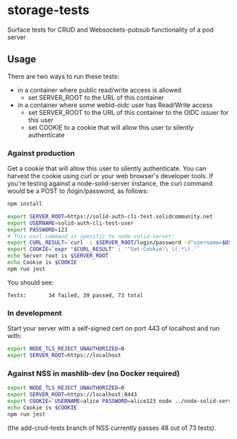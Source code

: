 # storage-tests
Surface tests for CRUD and Websockets-pubsub functionality of a pod server

## Usage

There are two ways to run these tests:
* in a container where public read/write access is allowed
  - set SERVER_ROOT to the URL of this container
* in a container where some webid-oidc user has Read/Write access
  - set SERVER_ROOT to the URL of this container to the OIDC issuer for this user
  - set COOKIE to a cookie that will allow this user to silently authenticate

### Against production
Get a cookie that will allow this user to silently authenticate.
You can harvest the cookie using curl or your web browser's developer tools.
If you're testing against a node-solid-server instance, the curl command
would be a POST to /login/password, as follows:

```sh
npm install

export SERVER_ROOT=https://solid-auth-cli-test.solidcommunity.net
export USERNAME=solid-auth-cli-test-user
export PASSWORD=123
# This curl command is specific to node-solid-server:
export CURL_RESULT=`curl -i $SERVER_ROOT/login/password -d"username=$USERNAME&password=$PASSWORD" | grep Set-Cookie`
export COOKIE=`expr "$CURL_RESULT" : '^Set-Cookie:\ \(.*\).'`
echo Server root is $SERVER_ROOT
echo Cookie is $COOKIE
npm run jest
```


You should see:
```
Tests:       34 failed, 39 passed, 73 total
```

### In development
Start your server with a self-signed cert on port 443 of localhost and run with:
```sh
export NODE_TLS_REJECT_UNAUTHORIZED=0
export SERVER_ROOT=https://localhost
```

### Against NSS in mashlib-dev (no Docker required)
```sh
export NODE_TLS_REJECT_UNAUTHORIZED=0
export SERVER_ROOT=https://localhost:8443
export COOKIE=`USERNAME=alice PASSWORD=alice123 node ../node-solid-server/test/surface/docker/cookie/app/index.js`
echo Cookie is $COOKIE
npm run jest
```
(the add-crud-tests branch of NSS currently passes 48 out of 73 tests).
